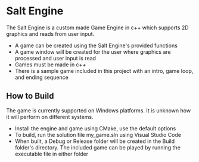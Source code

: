 # Salt Engine
The Salt Engine is a custom made Game Engine in c++ which supports 2D graphics and reads from user input.
- A game can be created using the Salt Engine's provided functions
- A game window will be created for the user where graphics are processed and user input is read
- Games must be made in c++
- There is a sample game included in this project with an intro, game loop, and ending sequence
## How to Build
The game is currently supported on Windows platforms. It is unknown how it will perform on different systems.
- Install the engine and game using CMake, use the default options
- To build, run the solution file my_game.sln using Visual Studio Code
- When built, a Debug or Release folder will be created in the Build folder's directory. The included game can be played by running the executable file in either folder
